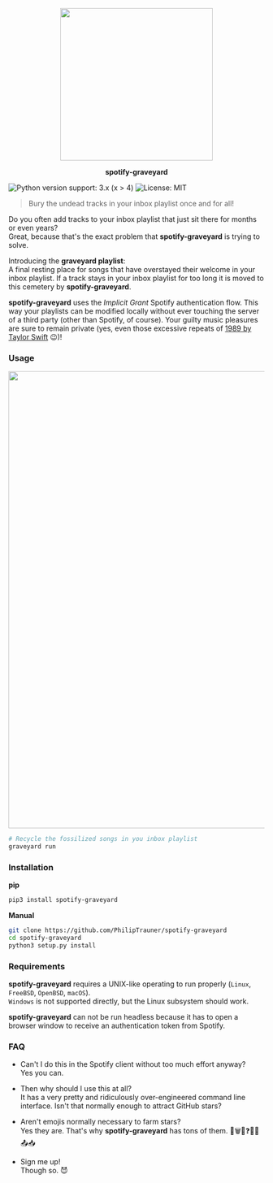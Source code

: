 <p align="center">
	<img src="https://user-images.githubusercontent.com/9287847/32694654-e3b2321e-c745-11e7-9e27-5eca280eddff.png" height="300">
</p>
<p align="center">
	<strong>spotify-graveyard</strong>
</p>

![Python version support: 3.x \(x > 4\)](https://img.shields.io/badge/python-3.x%20(x%20%3E%204)-brightgreen.svg)
![License: MIT](https://img.shields.io/badge/license-MIT-blue.svg)

> Bury the undead tracks in your inbox playlist once and for all!

Do you often add tracks to your inbox playlist that just sit there for months or even years?  
Great, because that's the exact problem that **spotify-graveyard** is trying to solve.

Introducing the **graveyard playlist**:  
A final resting place for songs that have overstayed their welcome in your inbox playlist. If a track stays in your inbox playlist for too long it is moved to this cemetery by **spotify-graveyard**.

**spotify-graveyard** uses the *Implicit Grant* Spotify authentication flow. This way your playlists can be modified locally without ever touching the server of a third party (other than Spotify, of course). Your guilty music pleasures are sure to remain private (yes, even those excessive repeats of [1989 by Taylor Swift](https://open.spotify.com/album/6w36pmMA5bxECalu5rxQAw) 😉)!


### Usage
<img src="https://user-images.githubusercontent.com/9287847/32982750-9c8b80cc-cc89-11e7-92aa-06d3d9768287.gif" width="900px">

```bash
# Recycle the fossilized songs in you inbox playlist
graveyard run
```

### Installation
**pip**  
```bash
pip3 install spotify-graveyard
```

**Manual**  
```bash
git clone https://github.com/PhilipTrauner/spotify-graveyard
cd spotify-graveyard
python3 setup.py install
```

### Requirements
**spotify-graveyard** requires a UNIX-like operating to run properly (`Linux`, `FreeBSD`, `OpenBSD`, `macOS`).  
`Windows` is not supported directly, but the Linux subsystem should work.  

**spotify-graveyard** can not be run headless because it has to open a browser window to receive an authentication token from Spotify.


### FAQ
* Can't I do this in the Spotify client without too much effort anyway?  
	Yes you can.

* Then why should I use this at all?  
	It has a very pretty and ridiculously over-engineered command line interface. Isn't that normally enough to attract GitHub stars?

* Aren't emojis normally necessary to farm stars?  
	Yes they are. That's why **spotify-graveyard** has tons of them. 🎩🗑📝❓🧟‍👤📤📥

* Sign me up!  
	Though so. 😈
